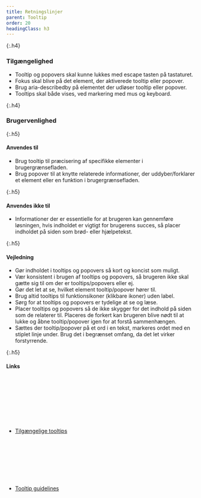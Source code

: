```yaml
---
title: Retningslinjer
parent: Tooltip
order: 20
headingClass: h3
---
```


{:.h4}
### Tilgængelighed

- Tooltip og popovers skal kunne lukkes med escape tasten på tastaturet.
- Fokus skal blive på det element, der aktiverede tooltip eller popover.
- Brug aria-describedby på elementet der udløser tooltip eller popover.
- Tooltips skal både vises, ved markering med mus og keyboard.

{:.h4}
### Brugervenlighed

{:.h5}
#### Anvendes til

- Brug tooltip til præcisering af specifikke elementer i brugergrænsefladen.
- Brug popover til at knytte relaterede informationer, der uddyber/forklarer et element eller en funktion i brugergrænsefladen.

{:.h5}
#### Anvendes ikke til

- Informationer der er essentielle for at brugeren kan gennemføre løsningen, hvis indholdet er vigtigt for brugerens succes, så placer indholdet på siden som brød- eller hjælpetekst.

{:.h5}
#### Vejledning

- Gør indholdet i tooltips og popovers så kort og koncist som muligt.
- Vær konsistent i brugen af tooltips og popovers, så brugeren ikke skal gætte sig til om der er tooltips/popovers eller ej.
- Gør det let at se, hvilket element tooltip/popover hører til.
- Brug altid tooltips til funktionsikoner (klikbare ikoner) uden label.
- Sørg for at tooltips og popovers er tydelige at se og læse.
- Placer tooltips og popovers så de ikke skygger for det indhold på siden som de relaterer til. Placeres de forkert kan brugeren blive nødt til at lukke og åbne tooltip/popover igen for at forstå sammenhængen.
- Sættes der tooltip/popover på et ord i en tekst, markeres ordet med en stiplet linje under. Brug det i begrænset omfang, da det let virker forstyrrende.

{:.h5}
#### Links
<ul class="nobullet-list">
    <li><a href="https://w3c.github.io/aria-practices/#tooltip" class="icon-link">Tilgængelige tooltips<svg class="icon-svg" focusable="false" aria-hidden="true"><use xlink:href="#open-in-new"></use></svg></a></li>
    <li><a href="https://www.nngroup.com/articles/tooltip-guidelines/" class="icon-link">Tooltip guidelines<svg class="icon-svg" focusable="false" aria-hidden="true"><use xlink:href="#open-in-new"></use></svg></a></li>
</ul>
